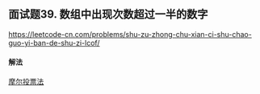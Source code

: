 ## 面试题39. 数组中出现次数超过一半的数字

https://leetcode-cn.com/problems/shu-zu-zhong-chu-xian-ci-shu-chao-guo-yi-ban-de-shu-zi-lcof/


#### 解法  

[摩尔投票法](_1.py)

